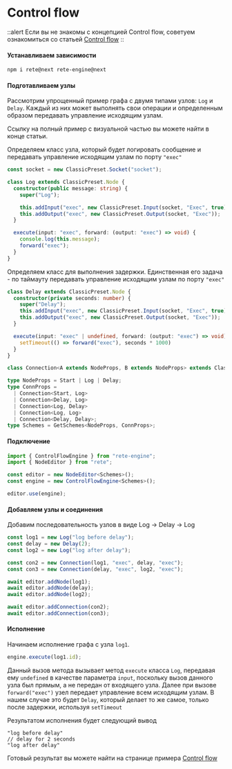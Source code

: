 # Control flow

::alert
Если вы не знакомы с концепцией Control flow, советуем ознакомиться со статьей [Control flow](../../concepts/engine#control-flow)
::

#### Устанавливаем зависимости

```bash
npm i rete@next rete-engine@next
```

#### Подготавливаем узлы

Рассмотрим упрощенный пример графа с двумя типами узлов: `Log` и `Delay`. Каждый из них может выполнять свои операции и определенным образом передавать управление исходящим узлам.

Ссылку на полный пример с визуальной частью вы можете найти в конце статьи.

Определяем класс узла, который будет логировать сообщение и передавать управление исходящим узлам по порту `"exec"`

```ts
const socket = new ClassicPreset.Socket("socket");

class Log extends ClassicPreset.Node {
  constructor(public message: string) {
    super("Log");

    this.addInput("exec", new ClassicPreset.Input(socket, "Exec", true));
    this.addOutput("exec", new ClassicPreset.Output(socket, "Exec"));
  }

  execute(input: "exec", forward: (output: "exec") => void) {
    console.log(this.message);
    forward("exec");
  }
}
```

Определяем класс для выполнения задержки. Единственная его задача - по таймауту передавать управление исходящим узлам по порту `"exec"`

```ts
class Delay extends ClassicPreset.Node {
  constructor(private seconds: number) {
    super("Delay");
    this.addInput("exec", new ClassicPreset.Input(socket, "Exec", true));
    this.addOutput("exec", new ClassicPreset.Output(socket, "Exec"));
  }

  execute(input: "exec" | undefined, forward: (output: "exec") => void) {
    setTimeout(() => forward("exec"), seconds * 1000)
  }
}

class Connection<A extends NodeProps, B extends NodeProps> extends ClassicPreset.Connection<A, B> {}

type NodeProps = Start | Log | Delay;
type ConnProps =
  | Connection<Start, Log>
  | Connection<Delay, Log>
  | Connection<Log, Delay>
  | Connection<Log, Log>
  | Connection<Delay, Delay>;
type Schemes = GetSchemes<NodeProps, ConnProps>;
```

#### Подключение

```ts
import { ControlFlowEngine } from "rete-engine";
import { NodeEditor } from "rete";

const editor = new NodeEditor<Schemes>();
const engine = new ControlFlowEngine<Schemes>();

editor.use(engine);
```

#### Добавляем узлы и соединения

Добавим последовательность узлов в виде Log -> Delay -> Log

```ts
const log1 = new Log("log before delay");
const delay = new Delay(2);
const log2 = new Log("log after delay");

const con2 = new Connection(log1, "exec", delay, "exec");
const con3 = new Connection(delay, "exec", log2, "exec");

await editor.addNode(log1);
await editor.addNode(delay);
await editor.addNode(log2);

await editor.addConnection(con2);
await editor.addConnection(con3);
```

#### Исполнение

Начинаем исполнение графа с узла `log1`.

```ts
engine.execute(log1.id);
```

Данный вызов метода вызывает метод `execute` класса `Log`, передавая ему `undefined` в качестве параметра `input`, поскольку вызов данного узла был прямым, а не передан от входящего узла.
Далее при вызове `forward("exec")` узел передает управление всем исходящим узлам. В нашем случае это будет `Delay`, который делает то же самое, только после задержки, используя `setTimeout`

Результатом исполнения будет следующий вывод

```log
"log before delay"
// delay for 2 seconds
"log after delay"
```

Готовый результат вы можете найти на странице примера [Control flow](/examples/control-flow)
